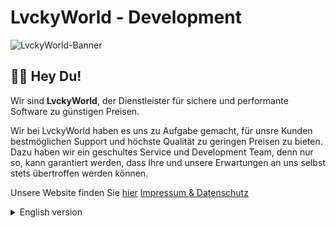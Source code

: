 # LvckyWorld - Development
![LvckyWorld-Banner](https://i.lvckyworld.net/lvcky/banner/newBanner.gif)

## 👋🏻 Hey Du! 
Wir sind <b>LvckyWorld</b>, der Dienstleister für sichere und performante Software zu günstigen Preisen.
<br />

Wir bei LvckyWorld haben es uns zu Aufgabe gemacht, für unsre Kunden bestmöglichen Support und höchste Qualität zu geringen Preisen zu bieten.
Dazu haben wir ein geschultes Service und Development Team, denn nur so, kann garantiert werden, dass Ihre und unsere Erwartungen an uns selbst stets übertroffen werden können.

Unsere Website finden Sie [hier](https://lvckyworld.net)
[Impressum & Datenschutz](https://lvckyworld.net/rights)

<details>
<summary>English version</summary>

## 👋🏻 Hey You! 
We are <b>LvckyWorld</b>, the service provider for secure and performant software at low prices.

At LvckyWorld, our mission is to provide our customers with the best possible support and the highest quality at the lowest possible prices.
To do this, we have a trained service and development team, because only in this way, can we guarantee that your and our expectations of ourselves can always be exceeded.

You can find our website [here](https://lvckyworld.net)(German)
[Impressum & Datenschutz](https://lvckyworld.net)(German)

</details>

